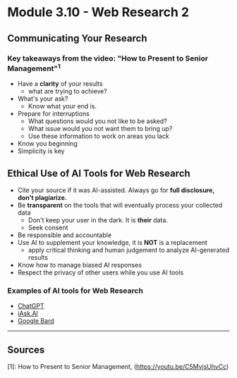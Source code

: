# Module 3.10 - Web Research 2

## Communicating Your Research

### Key takeaways from the video: "How to Present to Senior Management"<sup>1</sup>

- Have a **clarity** of your results
  - what are trying to achieve?
- What's your ask?
  - Know what your end is.
- Prepare for interruptions
  - What questions would you not like to be asked?
  - What issue would you not want them to bring up?
  - Use these information to work on areas you lack
- Know you beginning
- Simplicity is key

## Ethical Use of AI Tools for Web Research

- Cite your source if it was AI-assisted. Always go for **full disclosure, don't plagiarize.**
- Be **transparent** on the tools that will eventually process your collected data
  - Don't keep your user in the dark. It is **their** data.
  - Seek consent
- Be responsible and accountable
- Use AI to supplement your knowledge, it is **NOT** is a replacement
  - apply critical thinking and human judgement to analyze AI-generated results
- Know how to manage biased AI responses
- Respect the privacy of other users while you use AI tools

### Examples of AI tools for Web Research

- [ChatGPT](https://chat.openai.com)
- [iAsk.AI](https://iask.ai/)
- [Google Bard](https://bard.google.com/)

<hr>

## Sources

[1]: How to Present to Senior Management, (<https://youtu.be/C5MvjsUhvCc>)
